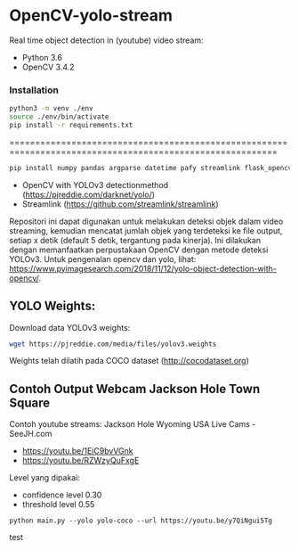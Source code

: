 # OpenCV-yolo-stream
Real time object detection in (youtube) video stream:
- Python 3.6
- OpenCV 3.4.2

### Installation
```bash
python3 -m venv ./env
source ./env/bin/activate
pip install -r requirements.txt
```

==========================================================================================================
```bash
pip install numpy pandas argparse datetime pafy streamlink flask_opencv_streamer youtube-dl flask-opencv-streamer opencv-contrib-python
```
* OpenCV with YOLOv3 detectionmethod (https://pjreddie.com/darknet/yolo/) 
* Streamlink (https://github.com/streamlink/streamlink)

Repositori ini dapat digunakan untuk melakukan deteksi objek dalam video streaming, kemudian mencatat jumlah objek yang terdeteksi ke file output, setiap x detik (default 5 detik, tergantung pada kinerja). Ini dilakukan dengan memanfaatkan perpustakaan OpenCV dengan metode deteksi YOLOv3. Untuk pengenalan opencv dan yolo, lihat: https://www.pyimagesearch.com/2018/11/12/yolo-object-detection-with-opencv/. 

## YOLO Weights:
Download data YOLOv3 weights:
```bash
wget https://pjreddie.com/media/files/yolov3.weights
```

Weights telah dilatih pada COCO dataset (http://cocodataset.org)

## Contoh Output Webcam Jackson Hole Town Square
 Contoh youtube streams: Jackson Hole Wyoming USA Live Cams - SeeJH.com
* https://youtu.be/1EiC9bvVGnk
* https://youtu.be/RZWzyQuFxgE


Level yang dipakai:
* confidence level 0.30
* threshold level 0.55

```
python main.py --yolo yolo-coco --url https://youtu.be/y7QiNgui5Tg
```

test